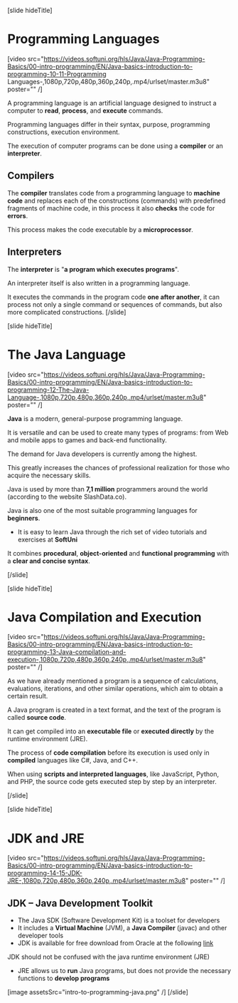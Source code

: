 [slide hideTitle]

# Programming Languages

[video src="https://videos.softuni.org/hls/Java/Java-Programming-Basics/00-intro-programming/EN/Java-basics-introduction-to-programming-10-11-Programming Languages-,1080p,720p,480p,360p,240p,.mp4/urlset/master.m3u8" poster="" /]

A programming language is an artificial language designed to instruct a computer to **read**, **process**, and **execute** commands.

Programming languages differ in their syntax, purpose, programming constructions, execution environment.

The execution of computer programs can be done using a **compiler** or an **interpreter**.

## Compilers
The **compiler** translates code from a programming language to **machine code** and replaces each of the constructions (commands) with predefined fragments of machine code, in this process it also **checks** the code for **errors**. 

This process makes the code executable by a **microprocessor**.

## Interpreters
The **interpreter** is "**a program which executes programs**". 

An interpreter itself is also written in a programming language. 

It executes the commands in the program code **one after another**, it can process not only a single command or sequences of commands, but also more complicated constructions.
[/slide]

[slide hideTitle]
# The Java Language

[video src="https://videos.softuni.org/hls/Java/Java-Programming-Basics/00-intro-programming/EN/Java-basics-introduction-to-programming-12-The-Java-Language-,1080p,720p,480p,360p,240p,.mp4/urlset/master.m3u8" poster="" /]

**Java** is a modern, general-purpose programming language.

It is versatile and can be used to create many types of programs: from Web and mobile apps to games and back-end functionality.

The demand for Java developers is currently among the highest. 

This greatly increases the chances of professional realization for those who acquire the necessary skills. 

Java is used by more than **7,1 million** programmers around the world (according to the website SlashData.co). 

Java is also one of the most suitable programming languages for **beginners**. 

* It is easy to learn Java through the rich set of video tutorials and exercises at **SoftUni**

It combines **procedural**, **object-oriented** and **functional programming** with a **clear and concise syntax**.

[/slide]

[slide hideTitle]
# Java Compilation and Execution

[video src="https://videos.softuni.org/hls/Java/Java-Programming-Basics/00-intro-programming/EN/Java-basics-introduction-to-programming-13-Java-compilation-and-execution-,1080p,720p,480p,360p,240p,.mp4/urlset/master.m3u8" poster="" /]

As we have already mentioned a program is a sequence of calculations, evaluations, iterations, and other similar operations, which aim to obtain a certain result.

A Java program is created in a text format, and the text of the program is called **source code**. 

It can get compiled into an **executable file** or **executed directly** by the runtime environment (JRE).

The process of **code compilation** before its execution is used only in **compiled** languages like C#, Java, and C++. 

When using **scripts and interpreted languages**, like JavaScript, Python, and PHP, the source code gets executed step by step by an interpreter.

[/slide]

[slide hideTitle]

# JDK and JRE

[video src="https://videos.softuni.org/hls/Java/Java-Programming-Basics/00-intro-programming/EN/Java-basics-introduction-to-programming-14-15-JDK-JRE-,1080p,720p,480p,360p,240p,.mp4/urlset/master.m3u8" poster="" /]

## JDK – Java Development Toolkit

* The Java SDK (Software Development Kit)  is a toolset for developers
* It includes a **Virtual Machine** (JVM), a **Java Compiler** (javac) and other developer tools
* JDK is available for free download from Oracle at the following [link](https://www.oracle.com/technetwork/java/javase/downloads/)

JDK should not be confused with the java runtime environment (JRE)

* JRE allows us to **run** Java programs, but does not provide the necessary functions to **develop programs**

[image assetsSrc="intro-to-programming-java.png" /]
[/slide]
